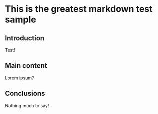 # This is the greatest markdown test sample

## Introduction

Test!

## Main content

Lorem ipsum?

## Conclusions

Nothing much to say!

